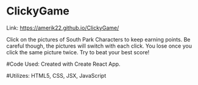 # ClickyGame

Link: https://amerik22.github.io/ClickyGame/

Click on the pictures of South Park Characters to keep earning points. Be careful though, the pictures will switch with each click. You lose once you click the same picture twice. Try to beat your best score!

#Code Used:
Created with Create React App.

#Utilizes: HTML5, CSS, JSX, JavaScript
